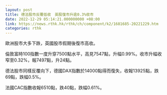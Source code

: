 ```yaml
---
layout: post
title: 德法股市反覆低收　英股復市升逾0.3%收市
date: 2022-12-29 05:14:21.000000000 +08:00
link: https://news.rthk.hk/rthk/ch/component/k2/1681685-20221229.htm
categories: rthk
---
```


歐洲股市大多下跌，英國股市假期後復市高收。

倫敦富時100指數一度升穿7500點水平，高見7547點，升幅0.99%。收市升幅收窄至0.32%，報7497點，升24點。

德法股市同樣反覆向下，德國DAX指數於14000點得而復失，收報13925點，跌69點，跌幅0.5%。

法國CAC指數收報6510點，跌40點，跌幅0.61%。
